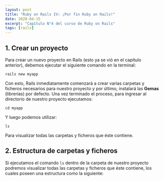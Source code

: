 ```yaml
---
layout: post
title: "Ruby on Rails IV: ¡Por fin Ruby on Rails!"
date: 2020-04-15
excerpt: "Capítulo N°4 del curso de Ruby on Rails"
tags: [rails]
---
```


## 1. Crear un proyecto

Para crear un nuevo proyecto en Rails (esto ya se vió en el capítulo anterior), debemos ejecutar el siguiente comando en la terminal:

```
rails new myapp
```

Con esto, Rails inmediatamente comenzará a crear varias carpetas y ficheros necesarios para nuestro proyecto y por último, instalará las **Gemas** (librerías) por defecto. Una vez terminado el proceso, para ingresar al directorio de nuestro proyecto ejecutamos:

```
cd myapp
```

Y luego podemos utilizar:

```
ls
```

Para visualizar todas las carpetas y ficheros que éste contiene.

## 2. Estructura de carpetas y ficheros

Si ejecutamos el comando `ls` dentro de la carpeta de nuestro proyecto podremos visualizar todas las carpetas y ficheros que éste contiene, los cuales poseen una estructura como la siguiente:

